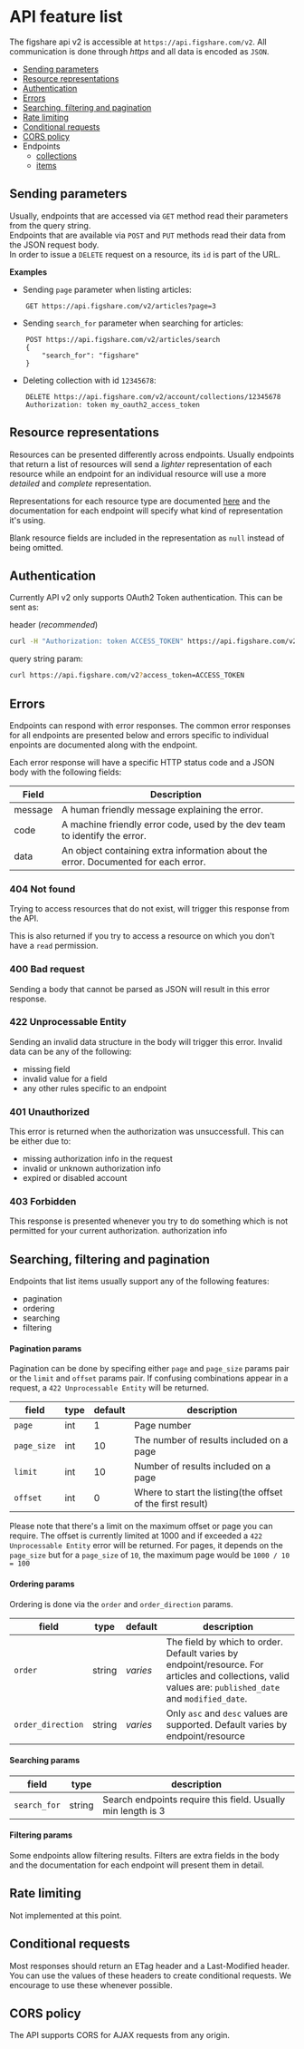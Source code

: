 # API feature list

The figshare api v2 is accessible at `https://api.figshare.com/v2`. All
communication is done through *https* and all data is encoded as `JSON`.

* [Sending parameters](#sending-parameters)
* [Resource representations](#resource-representations)
* [Authentication](#authentication)
* [Errors](#errors)
* [Searching, filtering and pagination](#searching-filtering-and-pagination)
* [Rate limiting](#rate-limiting)
* [Conditional requests](#conditional-requests)
* [CORS policy](#cors-policy)
* Endpoints
  - [collections](collections.md)
  - [items](articles.md)


## Sending parameters

Usually, endpoints that are accessed via `GET` method read their parameters 
from the query string.  
Endpoints that are available via `POST` and `PUT` methods read their data
from the JSON request body.  
In order to issue a `DELETE` request on a resource, its `id` is part of the URL.

**Examples**

* Sending `page` parameter when listing articles:
```
    GET https://api.figshare.com/v2/articles?page=3
```
* Sending `search_for` parameter when searching for articles:
```
    POST https://api.figshare.com/v2/articles/search
    {
        "search_for": "figshare"
    }
```
* Deleting collection with id `12345678`:
```
    DELETE https://api.figshare.com/v2/account/collections/12345678
    Authorization: token my_oauth2_access_token
```

## Resource representations

Resources can be presented differently across endpoints. Usually
endpoints that return a list of resources will send a _lighter_
representation of each resource while an endpoint for an individual
resource will use a more _detailed_ and _complete_ representation.

Representations for each resource type are documented [here](https://github.com/figshare/user_documentation/tree/master/APIv2/presenters) and the
documentation for each endpoint will specify what kind of representation
it's using.

Blank resource fields are included in the representation as `null` instead
of being omitted.


## Authentication

Currently API v2 only supports OAuth2 Token authentication. This can be
sent as:

header (_recommended_)

```bash
curl -H "Authorization: token ACCESS_TOKEN" https://api.figshare.com/v2
```

query string param:

```bash
curl https://api.figshare.com/v2?access_token=ACCESS_TOKEN
```

## Errors

Endpoints can respond with error responses. The common error responses
for all endpoints are presented below and errors specific to individual
enpoints are documented along with the endpoint.

Each error response will have a specific HTTP status code and a JSON
body with the following fields:


|Field|Description|
|-----|-----------|
|message|A human friendly message explaining the error.|
|code|A machine friendly error code, used by the dev team to identify the error.|
|data|An object containing extra information about the error. Documented for each error.|


### 404 Not found

Trying to access resources that do not exist, will trigger this response
from the API.

This is also returned if you try to access a resource on which you don't
have a `read` permission.


### 400 Bad request

Sending a body that cannot be parsed as JSON will result in  this error
response.


### 422 Unprocessable Entity

Sending an invalid data structure in the body will trigger this error.
Invalid data can be any of the following:

* missing field
* invalid value for a field
* any other rules specific to an endpoint


### 401 Unauthorized

This error is returned when the authorization was unsuccessfull. This can
be either due to:

* missing authorization info in the request
* invalid or unknown authorization info
* expired or disabled account


### 403 Forbidden

This response is presented whenever you try to do something which is not
permitted for your current authorization.
authorization info


## Searching, filtering and pagination

Endpoints that list items usually support any of the following features:

* pagination
* ordering
* searching
* filtering


#### Pagination params

Pagination can be done by specifing either `page` and `page_size` params
pair or the `limit` and `offset` params pair. If confusing combinations
appear in a request, a `422 Unprocessable Entity` will be returned.

|field|type|default|description|
|-----|----|-------|-----------|
|`page`|int|1|Page number|
|`page_size`|int|10|The number of results included on a page|
|`limit`|int|10|Number of results included on a page|
|`offset`|int|0|Where to start the listing(the offset of the first result)|

Please note that there's a limit on the maximum offset or page you can require.
The offset is currently limited at 1000 and if exceeded a `422 Unprocessable
Entity` error will be returned. For pages, it depends on the `page_size`
but for a `page_size` of `10`, the maximum page would be `1000 / 10 = 100`

#### Ordering params

Ordering is done via the `order` and `order_direction` params.

|field|type|default|description|
|-----|----|-------|-----------|
|`order`|string|_varies_|The field by which to order. Default varies by endpoint/resource. For articles and collections, valid values are: `published_date` and `modified_date`.|
|`order_direction`|string|_varies_|Only `asc` and `desc` values are supported. Default varies by endpoint/resource|

#### Searching params

|field|type|description|
|-----|----|-----------|
|`search_for`|string|Search endpoints require this field.  Usually min length is 3|

#### Filtering params

Some endpoints allow filtering results. Filters are extra fields in the
body and the documentation for each endpoint will present them in detail.


## Rate limiting

Not implemented at this point.


## Conditional requests

Most responses should return an ETag header and a Last-Modified header.
You can use the values of these headers to create conditional requests.
We encourage  to use these whenever possible.


## CORS policy

The API supports CORS for AJAX requests from any origin.



